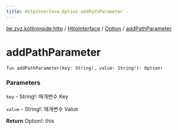 ```yaml
---
title: HttpInterface.Option.addPathParameter - 
---
```


[be.zvz.kotlininside.http](../../index.html) / [HttpInterface](../index.html) / [Option](index.html) / [addPathParameter](./add-path-parameter.html)

# addPathParameter

`fun addPathParameter(key: String!, value: String!): Option!`

### Parameters

`key` - String!: 매개변수 Key

`value` - String!: 매개변수 Value

**Return**
Option!: this

